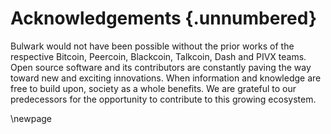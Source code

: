 # Acknowledgements {.unnumbered}

<!-- This is for acknowledging all of the people who helped out -->

Bulwark would not have been possible without the prior works of the respective Bitcoin, Peercoin, Blackcoin, Talkcoin, Dash and PIVX teams. Open source software and its contributors are constantly paving the way toward new and exciting innovations. When information and knowledge are free to build upon, society as a whole benefits. We are grateful to our predecessors for the opportunity to contribute to this growing ecosystem.

<!-- Use the \newpage command to force a new page -->

\newpage


